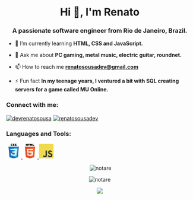 <h1 align="center">Hi 👋, I'm Renato</h1>
<h3 align="center">A passionate software engineer from Rio de Janeiro, Brazil.</h3>

- 🌱 I’m currently learning **HTML, CSS and JavaScript.**

- 💬 Ask me about **PC gaming, metal music, electric guitar, roundnet.**

- 📫 How to reach me **renatosousadev@gmail.com**

- ⚡ Fun fact **In my teenage years, I ventured a bit with SQL creating servers for a game called MU Online.**

<h3 align="left">Connect with me:</h3>
<p align="left">
<a href="https://twitter.com/devrenatosousa" target="blank"><img align="center" src="https://raw.githubusercontent.com/rahuldkjain/github-profile-readme-generator/master/src/images/icons/Social/twitter.svg" alt="devrenatosousa" height="30" width="40" /></a>
<a href="https://linkedin.com/in/renatosousadev" target="blank"><img align="center" src="https://raw.githubusercontent.com/rahuldkjain/github-profile-readme-generator/master/src/images/icons/Social/linked-in-alt.svg" alt="renatosousadev" height="30" width="40" /></a>
</p>

<h3 align="left">Languages and Tools:</h3>
<p align="left"> <a href="https://www.w3schools.com/css/" target="_blank" rel="noreferrer"> <img src="https://raw.githubusercontent.com/devicons/devicon/master/icons/css3/css3-original-wordmark.svg" alt="css3" width="40" height="40"/> </a> <a href="https://www.w3.org/html/" target="_blank" rel="noreferrer"> <img src="https://raw.githubusercontent.com/devicons/devicon/master/icons/html5/html5-original-wordmark.svg" alt="html5" width="40" height="40"/> </a> <a href="https://developer.mozilla.org/en-US/docs/Web/JavaScript" target="_blank" rel="noreferrer"> <img src="https://raw.githubusercontent.com/devicons/devicon/master/icons/javascript/javascript-original.svg" alt="javascript" width="40" height="40"/> </a> </p>

<p align="center">&nbsp;<img src="https://github-readme-stats.vercel.app/api?username=notare&show_icons=true&title_color=000000&text_color=000000&locale=en" alt="notare" /></p>

<p align="center"><img src="https://github-readme-streak-stats.herokuapp.com/?user=notare&theme=default" alt="notare" /></p>

<div align="center"><img src="https://spotify-github-profile.vercel.app/api/view?uid=rsousa10&cover_image=true&theme=default" /></div>  
